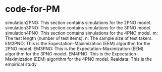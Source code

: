 # code-for-PM
simulation2PNO: This section contains simulations for the 2PNO model.
simulation3PNO: This section contains simulations for the 3PNO model.
simulation4PNO: This section contains simulations for the 4PNO model.
m: The test length (number of test items).
n: The sample size of test takers.
EM2PNO: This is the Expectation-Maximization (EEM) algorithm for the 2PNO model.
EM3PNO: This is the Expectation-Maximization (EEM) algorithm for the 3PNO model.
EM4PNO: This is the Expectation-Maximization (EEM) algorithm for the 4PNO model.
Realdata: This is the empirical study

